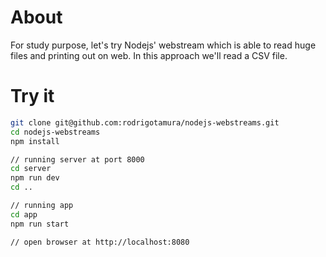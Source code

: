 # About

For study purpose, let's try Nodejs' webstream which is able to read huge files and printing out on web.
In this approach we'll read a CSV file.

# Try it

```bash
git clone git@github.com:rodrigotamura/nodejs-webstreams.git
cd nodejs-webstreams
npm install

// running server at port 8000
cd server
npm run dev
cd ..

// running app
cd app
npm run start

// open browser at http://localhost:8080

```